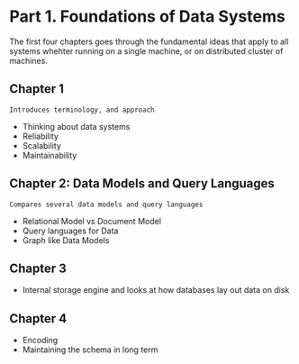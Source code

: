# Part 1. Foundations of Data Systems

The first four chapters goes through the fundamental ideas that apply
to all systems whehter running on a single machine, or on
distributed cluster of machines.


## Chapter 1
    Introduces terminology, and approach

* Thinking about data systems
* Reliability
* Scalability
* Maintainability

## Chapter 2: Data Models and Query Languages

    Compares several data models and query languages

* Relational Model vs Document Model
* Query languages for Data
* Graph like Data Models

## Chapter 3
* Internal storage engine and looks at how databases lay out data on disk

## Chapter 4
* Encoding
* Maintaining the schema in long term